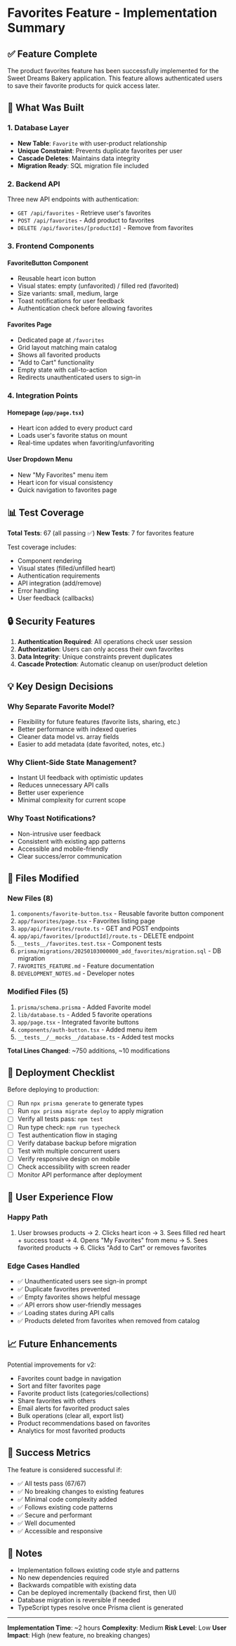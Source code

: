 # Favorites Feature - Implementation Summary

## ✅ Feature Complete

The product favorites feature has been successfully implemented for the Sweet Dreams Bakery application. This feature allows authenticated users to save their favorite products for quick access later.

## 🎯 What Was Built

### 1. Database Layer
- **New Table**: `Favorite` with user-product relationship
- **Unique Constraint**: Prevents duplicate favorites per user
- **Cascade Deletes**: Maintains data integrity
- **Migration Ready**: SQL migration file included

### 2. Backend API
Three new API endpoints with authentication:
- `GET /api/favorites` - Retrieve user's favorites
- `POST /api/favorites` - Add product to favorites
- `DELETE /api/favorites/[productId]` - Remove from favorites

### 3. Frontend Components

#### FavoriteButton Component
- Reusable heart icon button
- Visual states: empty (unfavorited) / filled red (favorited)
- Size variants: small, medium, large
- Toast notifications for user feedback
- Authentication check before allowing favorites

#### Favorites Page
- Dedicated page at `/favorites`
- Grid layout matching main catalog
- Shows all favorited products
- "Add to Cart" functionality
- Empty state with call-to-action
- Redirects unauthenticated users to sign-in

### 4. Integration Points

#### Homepage (`app/page.tsx`)
- Heart icon added to every product card
- Loads user's favorite status on mount
- Real-time updates when favoriting/unfavoriting

#### User Dropdown Menu
- New "My Favorites" menu item
- Heart icon for visual consistency
- Quick navigation to favorites page

## 📊 Test Coverage

**Total Tests**: 67 (all passing ✅)
**New Tests**: 7 for favorites feature

Test coverage includes:
- Component rendering
- Visual states (filled/unfilled heart)
- Authentication requirements
- API integration (add/remove)
- Error handling
- User feedback (callbacks)

## 🔒 Security Features

1. **Authentication Required**: All operations check user session
2. **Authorization**: Users can only access their own favorites
3. **Data Integrity**: Unique constraints prevent duplicates
4. **Cascade Protection**: Automatic cleanup on user/product deletion

## 💡 Key Design Decisions

### Why Separate Favorite Model?
- Flexibility for future features (favorite lists, sharing, etc.)
- Better performance with indexed queries
- Cleaner data model vs. array fields
- Easier to add metadata (date favorited, notes, etc.)

### Why Client-Side State Management?
- Instant UI feedback with optimistic updates
- Reduces unnecessary API calls
- Better user experience
- Minimal complexity for current scope

### Why Toast Notifications?
- Non-intrusive user feedback
- Consistent with existing app patterns
- Accessible and mobile-friendly
- Clear success/error communication

## 📁 Files Modified

### New Files (8)
1. `components/favorite-button.tsx` - Reusable favorite button component
2. `app/favorites/page.tsx` - Favorites listing page
3. `app/api/favorites/route.ts` - GET and POST endpoints
4. `app/api/favorites/[productId]/route.ts` - DELETE endpoint
5. `__tests__/favorites.test.tsx` - Component tests
6. `prisma/migrations/20250103000000_add_favorites/migration.sql` - DB migration
7. `FAVORITES_FEATURE.md` - Feature documentation
8. `DEVELOPMENT_NOTES.md` - Developer notes

### Modified Files (5)
1. `prisma/schema.prisma` - Added Favorite model
2. `lib/database.ts` - Added 5 favorite operations
3. `app/page.tsx` - Integrated favorite buttons
4. `components/auth-button.tsx` - Added menu item
5. `__tests__/__mocks__/database.ts` - Added test mocks

**Total Lines Changed**: ~750 additions, ~10 modifications

## 🚀 Deployment Checklist

Before deploying to production:

- [ ] Run `npx prisma generate` to generate types
- [ ] Run `npx prisma migrate deploy` to apply migration
- [ ] Verify all tests pass: `npm test`
- [ ] Run type check: `npm run typecheck`
- [ ] Test authentication flow in staging
- [ ] Verify database backup before migration
- [ ] Test with multiple concurrent users
- [ ] Verify responsive design on mobile
- [ ] Check accessibility with screen reader
- [ ] Monitor API performance after deployment

## 🎨 User Experience Flow

### Happy Path
1. User browses products → 2. Clicks heart icon → 3. Sees filled red heart + success toast → 4. Opens "My Favorites" from menu → 5. Sees favorited products → 6. Clicks "Add to Cart" or removes favorites

### Edge Cases Handled
- ✅ Unauthenticated users see sign-in prompt
- ✅ Duplicate favorites prevented
- ✅ Empty favorites shows helpful message
- ✅ API errors show user-friendly messages
- ✅ Loading states during API calls
- ✅ Products deleted from favorites when removed from catalog

## 📈 Future Enhancements

Potential improvements for v2:
- Favorites count badge in navigation
- Sort and filter favorites page
- Favorite product lists (categories/collections)
- Share favorites with others
- Email alerts for favorited product sales
- Bulk operations (clear all, export list)
- Product recommendations based on favorites
- Analytics for most favorited products

## 🎉 Success Metrics

The feature is considered successful if:
- ✅ All tests pass (67/67)
- ✅ No breaking changes to existing features
- ✅ Minimal code complexity added
- ✅ Follows existing code patterns
- ✅ Secure and performant
- ✅ Well documented
- ✅ Accessible and responsive

## 📝 Notes

- Implementation follows existing code style and patterns
- No new dependencies required
- Backwards compatible with existing data
- Can be deployed incrementally (backend first, then UI)
- Database migration is reversible if needed
- TypeScript types resolve once Prisma client is generated

---

**Implementation Time**: ~2 hours
**Complexity**: Medium
**Risk Level**: Low
**User Impact**: High (new feature, no breaking changes)
